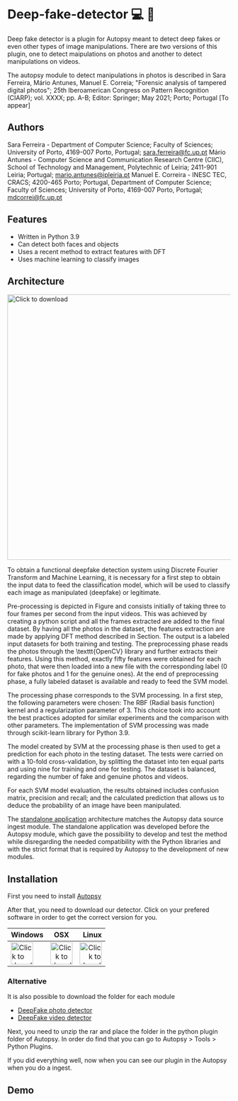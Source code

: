 # Deep-fake-detector :computer: :mag_right:

Deep fake detector is a plugin for Autopsy meant to detect deep fakes or even other types of image manipulations.
There are two versions of this plugin, one to detect maipulations on photos and another to detect manipulations on videos.

The autopsy module to detect manipulations in photos is described in Sara Ferreira, Mário Antunes, Manuel E. Correia; "Forensic analysis of tampered digital photos"; 25th Iberoamerican Congress on Pattern Recognition (CIARP); vol. XXXX; pp. A-B; Editor: Springer; May 2021; Porto; Portugal [To appear]

## Authors

Sara Ferreira - Department of Computer Science; Faculty of Sciences; University of Porto, 4169-007 Porto, Portugal; sara.ferreira@fc.up.pt
Mário Antunes - Computer Science and Communication Research Centre (CIIC), School of Technology and Management, Polytechnic of Leiria; 2411-901 Leiria; Portugal; mario.antunes@ipleiria.pt
Manuel E. Correira - INESC TEC, CRACS; 4200-465 Porto; Portugal, Department of Computer Science; Faculty of Sciences; University of Porto, 4169-007 Porto, Portugal;  mdcorrei@fc.up.pt

## Features

- Written in Python 3.9 
- Can detect both faces and objects
- Uses a recent method to extract features with DFT
- Uses machine learning to classify images

## Architecture

<img src="https://github.com/saraferreirascf/Deep-fake-detector/blob/main/images/arquitetura-geral.png" alt="Click to download" width="600"/>

To obtain a functional deepfake detection system using Discrete Fourier Transform and Machine Learning, it is necessary for a first step to obtain the input data to feed the classification model, which will be used to classify each image as manipulated (deepfake) or legitimate. 

Pre-processing is depicted in Figure and consists initially of taking three to four frames per second from the input videos. This was achieved by creating a python script and all the frames extracted are added to the final dataset.
By having all the photos in the dataset, the features extraction are made by applying DFT method described in Section. The output is a labeled input datasets for both training and testing. The preprocessing phase reads the photos through the \texttt{OpenCV} library and further extracts their features. Using this method, exactly fifty features were obtained for each photo, that were then loaded into a new file with the corresponding label ($0$ for fake photos and $1$ for the genuine ones). At the end of preprocessing phase, a fully labeled dataset is available and ready to feed the SVM model.

The processing phase corresponds to the SVM processing. In a first step, the following parameters were chosen: The RBF (Radial basis function) kernel and a regularization parameter of $3$. This choice took into account the best practices adopted for similar experiments and the comparison with other parameters.
The implementation of SVM processing was made through scikit-learn library for Python 3.9.

The model created by SVM at the processing phase is then used to get a prediction for each photo in the testing dataset. The tests were carried on with a 10-fold cross-validation, by splitting the dataset into ten equal parts and using nine for training and one for testing. The dataset is balanced, regarding the number of fake and genuine photos and videos.

For each SVM model evaluation, the results obtained includes confusion matrix, precision and recall; and the calculated prediction that allows us to deduce the probability of an image have been manipulated.

The <a href="https://github.com/saraferreirascf/Deep-fake-detector/tree/main/Standalone_app" target="_blank">standalone application</a> architecture matches the Autopsy data source ingest module. The standalone application was developed before the Autopsy module, which gave the possibility to develop and test the method while disregarding the needed compatibility with the Python libraries and with the strict format that is required by Autopsy to the development of new modules.



## Installation

First you need to install <a href="https://www.autopsy.com/download/" target="_blank">Autopsy</a><br/>

After that, you need to download our detector. Click on your prefered software in order to get the correct version for you.<br/>


| Windows       | OSX           | Linux  |
| ------------- |:-------------:| -----:|
| <img src="https://github.com/saraferreirascf/Deep-fake-detector/blob/main/images/windows.png" alt="Click to download" width="50" href="https://www.autopsy.com/download/" /> | <img src="https://github.com/saraferreirascf/Deep-fake-detector/blob/main/images/apple.png" alt="Click to download" width="50" href="https://www.autopsy.com/download/"/> | <img src="https://github.com/saraferreirascf/Deep-fake-detector/blob/main/images/linux.png" alt="Click to download" width="50" href="https://www.autopsy.com/download/"/> |

### Alternative

It is also possible to download the folder for each module
- <a href="https://github.com/saraferreirascf/Deep-fake-detector/tree/main/deepfake_video" target="_blank">DeepFake photo detector</a><br/>
- <a href="https://www.autopsy.com/download/" target="_blank">DeepFake video detector</a><br/>

Next, you need to unzip the rar and place the folder in the python plugin folder of Autopsy. In order do find that you can go to Autopsy > Tools > Python Plugins.

If you did everything well, now when you can see our plugin in the Autopsy when you do a ingest.

## Demo


